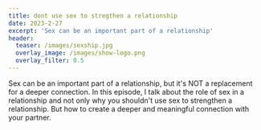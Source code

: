 ```yaml
---
title: dont use sex to stregthen a relationship
date: 2023-2-27
excerpt: 'Sex can be an important part of a relationship'
header:
  teaser: /images/sexship.jpg
  overlay_image: /images/show-logo.png
  overlay_filter: 0.5
---
```


<!--<iframe src='https://open.spotify.com/embed/episode/3GkYjPISggKydHaw4wMn2u' width='80%' height='232' frameborder='0' allowtransparency='true' allow='encrypted-media'></iframe>-->

Sex can be an important part of a relationship, but it's NOT a replacement for a deeper connection. In this episode, I talk about the role of sex in a relationship and not only why you shouldn't use sex to strengthen a relationship. But how to create a deeper and meaningful connection with your partner.
